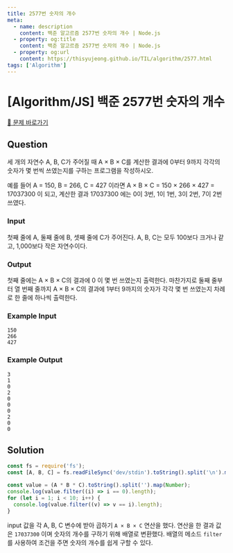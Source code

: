 ```yaml
---
title: 2577번 숫자의 개수
meta:
  - name: description
    content: 백준 알고르즘 2577번 숫자의 개수 | Node.js
  - property: og:title
    content: 백준 알고르즘 2577번 숫자의 개수 | Node.js
  - property: og:url
    content: https://thisyujeong.github.io/TIL/algorithm/2577.html
tags: ['Algorithm']
---
```


# [Algorithm/JS] 백준 2577번 숫자의 개수

[🔗 문제 바로가기](https://www.acmicpc.net/problem/2577)

## Question

세 개의 자연수 A, B, C가 주어질 때 A × B × C를 계산한 결과에 0부터 9까지 각각의 숫자가 몇 번씩 쓰였는지를 구하는 프로그램을 작성하시오.

예를 들어 A = 150, B = 266, C = 427 이라면 A × B × C = 150 × 266 × 427 = 17037300 이 되고, 계산한 결과 17037300 에는 0이 3번, 1이 1번, 3이 2번, 7이 2번 쓰였다.

### Input

첫째 줄에 A, 둘째 줄에 B, 셋째 줄에 C가 주어진다. A, B, C는 모두 100보다 크거나 같고, 1,000보다 작은 자연수이다.

### Output

첫째 줄에는 A × B × C의 결과에 0 이 몇 번 쓰였는지 출력한다. 마찬가지로 둘째 줄부터 열 번째 줄까지 A × B × C의 결과에 1부터 9까지의 숫자가 각각 몇 번 쓰였는지 차례로 한 줄에 하나씩 출력한다.

### Example Input

```
150
266
427
```

### Example Output

```
3
1
0
2
0
0
0
2
0
0
```

## Solution

```js
const fs = require('fs');
const [A, B, C] = fs.readFileSync('dev/stdin').toString().split('\n').map(Number);

const value = (A * B * C).toString().split('').map(Number);
console.log(value.filter((i) => i == 0).length);
for (let i = 1; i < 10; i++) {
  console.log(value.filter((v) => v == i).length);
}
```

input 값을 각 A, B, C 변수에 받아 곱하기 `A × B × C` 연산을 했다. 연산을 한 결과 값은 `17037300` 이며 숫자의 개수를 구하기 위해 배열로 변환했다. 배열의 메소드 `filter`를 사용하여 조건을 주면 숫자의 개수를 쉽게 구할 수 있다.
